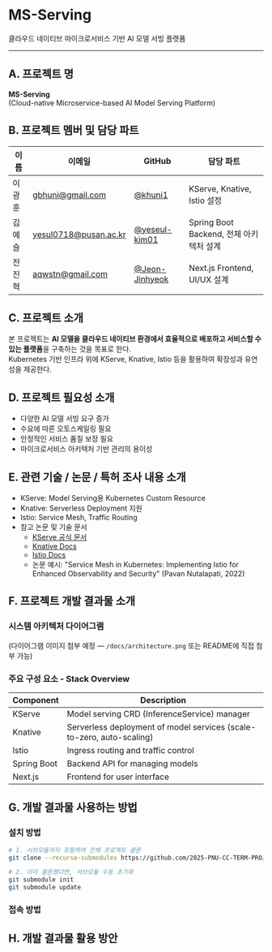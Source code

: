 # MS-Serving

클라우드 네이티브 마이크로서비스 기반 AI 모델 서빙 플랫폼

---

## A. 프로젝트 명
**MS-Serving**  
(Cloud-native Microservice-based AI Model Serving Platform)

## B. 프로젝트 멤버 및 담당 파트

| 이름   | 이메일                    | GitHub               | 담당 파트 |
|--------|----------------------------|----------------------|-----------|
| 이광훈 | gbhuni@gmail.com           | [@khuni1](https://github.com/khuni1) | KServe, Knative, Istio 설정 |
| 김예슬 | yesul0718@pusan.ac.kr      | [@yeseul-kim01](https://github.com/yeseul-kim01) | Spring Boot Backend, 전체 아키텍처 설계 |
| 전진혁 | aqwstn@gmail.com           | [@Jeon-Jinhyeok](https://github.com/Jeon-Jinhyeok) | Next.js Frontend, UI/UX 설계 |

## C. 프로젝트 소개

본 프로젝트는 **AI 모델을 클라우드 네이티브 환경에서 효율적으로 배포하고 서비스할 수 있는 플랫폼**을 구축하는 것을 목표로 한다.  
Kubernetes 기반 인프라 위에 KServe, Knative, Istio 등을 활용하여 확장성과 유연성을 제공한다.

## D. 프로젝트 필요성 소개

- 다양한 AI 모델 서빙 요구 증가
- 수요에 따른 오토스케일링 필요
- 안정적인 서비스 품질 보장 필요
- 마이크로서비스 아키텍처 기반 관리의 용이성

## E. 관련 기술 / 논문 / 특허 조사 내용 소개

- KServe: Model Serving용 Kubernetes Custom Resource
- Knative: Serverless Deployment 지원
- Istio: Service Mesh, Traffic Routing
- 참고 논문 및 기술 문서
    - [KServe 공식 문서](https://kserve.github.io/website/latest/)
    - [Knative Docs](https://knative.dev/docs/)
    - [Istio Docs](https://istio.io/latest/docs/)
    - 논문 예시: "Service Mesh in Kubernetes: Implementing Istio for Enhanced Observability and Security" (Pavan Nutalapati, 2022)

## F. 프로젝트 개발 결과물 소개

### 시스템 아키텍처 다이어그램

(다이어그램 이미지 첨부 예정 — `/docs/architecture.png` 또는 README에 직접 첨부 가능)

### 주요 구성 요소 - Stack Overview

| Component   | Description |
|-------------|-------------|
| KServe      | Model serving CRD (InferenceService) manager |
| Knative     | Serverless deployment of model services (scale-to-zero, auto-scaling) |
| Istio       | Ingress routing and traffic control |
| Spring Boot | Backend API for managing models |
| Next.js     | Frontend for user interface |

## G. 개발 결과물 사용하는 방법

### 설치 방법

```bash
# 1. 서브모듈까지 포함하여 전체 프로젝트 클론
git clone --recurse-submodules https://github.com/2025-PNU-CC-TERM-PROJECT/ms-serving.git

# 2. 이미 클론했다면, 서브모듈 수동 초기화
git submodule init
git submodule update
```
### 접속 방법 

## H. 개발 결과물 활용 방안


